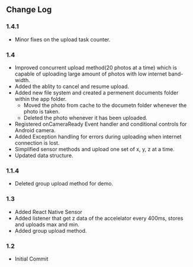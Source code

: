 ## Change Log

### 1.4.1

- Minor fixes on the upload task counter.

### 1.4

- Improved concurrent upload method(20 photos at a time) which is capable of uploading large amount of photos with low internet band-width.
- Added the ablity to cancel and resume upload.
- Added new file system and created a permenent documents folder within the app folder.
  - Moved the photo from cache to the documetn folder whenever the photo is taken.
  - Deleted the photo whenever it has been uploaded.
- Registered onCameraReady Event handler and conditional controls for Android camera.
- Added Exception handling for errors during uploading when internet connection is lost.
- Simplified sensor methods and upload one set of x, y, z at a time.
- Updated data structure.

### 1.1.4

- Deleted group upload method for demo.

### 1.3

- Added React Native Sensor
- Added listener that get z data of the accelelator every 400ms, stores and uploads max and min.
- Added group upload method.

### 1.2

- Initial Commit
